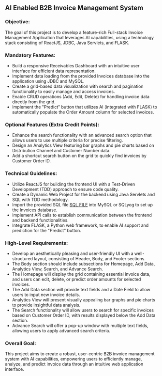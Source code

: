 ## AI Enabled B2B Invoice Management System

### Objective:
The goal of this project is to develop a feature-rich Full-stack Invoice Management Application that leverages AI capabilities, using a technology stack consisting of ReactJS, JDBC, Java Servlets, and FLASK.

### Mandatory Features:
- Build a responsive Receivables Dashboard with an intuitive user interface for efficient data representation.
- Implement data loading from the provided Invoices database into the application using JDBC and MySQL.
- Create a grid-based data visualization with search and pagination functionality to easily manage and access invoices.
- Enable CRUD operations (Add, Edit, Delete) for handling invoice data directly from the grid.
- Implement the "Predict" button that utilizes AI (integrated with FLASK) to automatically populate the Order Amount column for selected invoices.

### Optional Features (Extra Credit Points):
- Enhance the search functionality with an advanced search option that allows users to use multiple criteria for precise filtering.
- Design an Analytics View featuring bar graphs and pie charts based on Distribution Channel and Customer Number data.
- Add a shortcut search button on the grid to quickly find invoices by Customer Order ID.

### Technical Guidelines:
- Utilize ReactJS for building the frontend UI with a Test-Driven Development (TDD) approach to ensure code quality.
- Create a Dynamic Web Project for the backend using Java Servlets and SQL with TDD methodology.
- Import the provided SQL file [SQL FILE](https://drive.google.com/file/d/1Vi0j9hhTEItHdX6U4hCjgV1IU_HRoSne/view?usp=sharing) into MySQL or SQLyog to set up the Invoices database.
- Implement API calls to establish communication between the frontend and backend functionalities.
- Integrate FLASK, a Python web framework, to enable AI support and prediction for the "Predict" button.

### High-Level Requirements:
- Develop an aesthetically pleasing and user-friendly UI with a well-structured layout, consisting of Header, Body, and Footer sections.
- The Body section should include subsections for Homepage, Add Data, Analytics View, Search, and Advance Search.
- The Homepage will display the grid containing essential invoice data, and users can edit, delete, or predict order amounts for selected invoices.
- The Add Data section will provide text fields and a Date Field to allow users to input new invoice details.
- Analytics View will present visually appealing bar graphs and pie charts to provide insightful data analysis.
- The Search functionality will allow users to search for specific invoices based on Customer Order ID, with results displayed below the Add Data section.
- Advance Search will offer a pop-up window with multiple text fields, allowing users to apply advanced search criteria.

### Overall Goal:
This project aims to create a robust, user-centric B2B invoice management system with AI capabilities, empowering users to efficiently manage, analyze, and predict invoice data through an intuitive web application interface.
